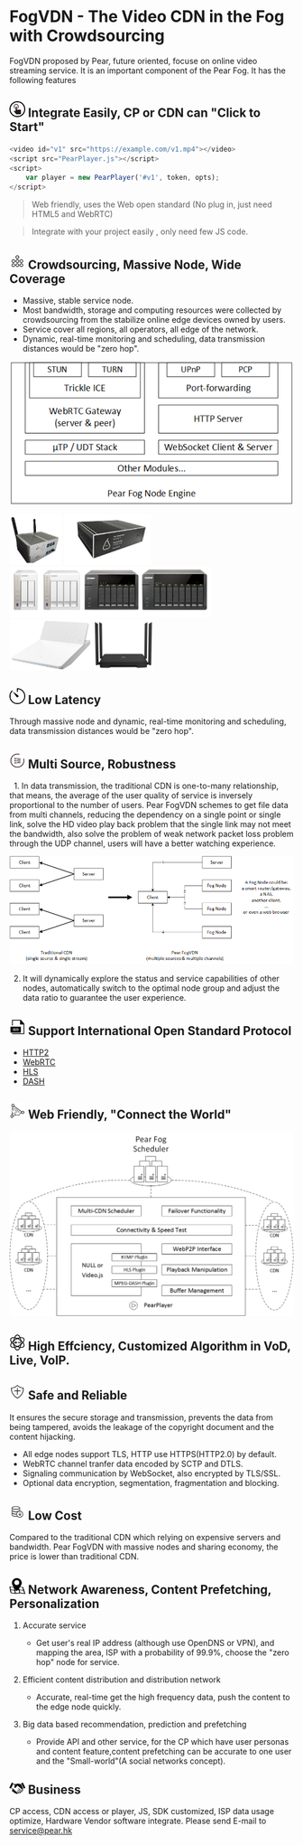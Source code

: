 # FogVDN - The Video CDN in the Fog with Crowdsourcing

 FogVDN proposed by Pear, future oriented, focuse on online video streaming service. It is an important component of the Pear Fog. It has the following features

## <img src="fig/icon/一键接入.png" width="28"> Integrate Easily, CP or CDN can  "Click to Start"

``` js
<video id="v1" src="https://example.com/v1.mp4"></video>
<script src="PearPlayer.js"></script>
<script>
    var player = new PearPlayer('#v1', token, opts);
</script>
```

> Web friendly, uses the Web open standard (No plug in, just need HTML5 and WebRTC)

> Integrate with your project easily , only need few JS code.

## <img src="fig/icon/海量规模.png" width="28"> Crowdsourcing, Massive Node, Wide Coverage

   - Massive, stable service node.
   - Most bandwidth, storage and computing resources were collected by crowdsourcing from the stabilize online edge devices owned by users.
   - Service cover all regions, all operators, all edge of the network.
   - Dynamic, real-time monitoring and scheduling, data transmission distances would be "zero hop".

![节点架构](fig/pear-fog-node-engine.png)

<img src="fig/devices/PearSharingBox1.jpg" height="90"> <img src="fig/devices/PearSharingBox2.png" height="90"> <img src="fig/devices/QNAP.png" height="90"> <img src="fig/devices/newifi2.png" height="90"> <img src="fig/devices/newifi3.png" height="90">

## <img src="fig/icon/延迟.png" width="28"> Low Latency
Through massive node and dynamic, real-time monitoring and scheduling, data transmission distances would be "zero hop".


## <img src="fig/icon/多通道.png" width="28"> Multi Source, Robustness

   1. In data transmission, the traditional CDN is one-to-many relationship, that means, the average of the user quality of service is inversely proportional to the number of users. Pear FogVDN schemes to get file data from multi channels, reducing the dependency on a single point or single link, solve the HD video play back problem that the single link may not meet the bandwidth, also solve the problem of weak network packet loss problem through the UDP channel, users will have a better watching experience.

  ![multisources](fig/fogvdn_multisources.png)

   2. It will dynamically explore the status and service capabilities of other nodes, automatically switch to the optimal node group and adjust the data ratio to guarantee the user experience.

## <img src="fig/icon/iso.png" width="28"> Support International Open Standard Protocol

   + [HTTP2](https://en.wikipedia.org/wiki/HTTP/2)
   + [WebRTC](https://webrtc.org/)
   + [HLS](https://developer.apple.com/streaming/)
   + [DASH](http://mpeg.chiariglione.org/standards/mpeg-dash)

## <img src="fig/icon/连接一切.png" width="28"> Web Friendly, "Connect the World"

![播放器](fig/PearPlayer.png)

## <img src="fig/icon/智能算法.png" width="28"> High Effciency, Customized Algorithm in VoD, Live, VoIP.

## <img src="fig/icon/安全.png" width="28"> Safe and Reliable

   It ensures the secure storage and transmission, prevents the data from being tampered, avoids the leakage of the copyright document and the content hijacking.

   * All edge nodes support TLS, HTTP use HTTPS(HTTP2.0) by default.
   * WebRTC channel tranfer data encoded by SCTP and DTLS.
   * Signaling communication by WebSocket, also encrypted by TLS/SSL.
   * Optional data encryption, segmentation, fragmentation and blocking.
## <img src="fig/icon/降低成本.png" width="28"> Low Cost

Compared to the traditional CDN which relying on expensive servers and bandwidth.  Pear FogVDN with massive nodes and sharing economy, the price is lower than traditional CDN.
## <img src="fig/icon/地域统计.png" width="28"> Network Awareness, Content Prefetching, Personalization

   1. Accurate service

      * Get user's real IP address (although use OpenDNS or VPN), and mapping the area, ISP with a probability of 99.9%, choose the "zero hop" node for service.

   2. Efficient content distribution and distribution network

      * Accurate, real-time get the high frequency data, push the content to the edge node quickly.

   3. Big data based recommendation, prediction and  prefetching

      * Provide API and other service, for the CP which have user personas and content feature,content prefetching  can be accurate to one user and the "Small-world"(A social networks concept).
## <img src="fig/icon/合作.png" width="28"> Business

CP access, CDN access or player, JS, SDK customized, ISP data usage optimize,  Hardware Vendor software integrate. Please send E-mail to <service@pear.hk>
